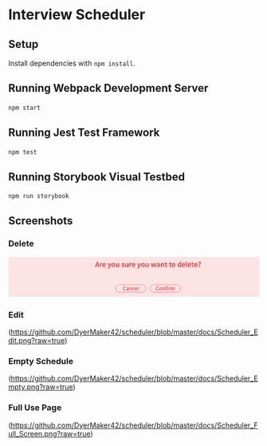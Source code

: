 # Interview Scheduler

## Setup

Install dependencies with `npm install`.

## Running Webpack Development Server

```sh
npm start
```

## Running Jest Test Framework

```sh
npm test
```

## Running Storybook Visual Testbed

```sh
npm run storybook
```

## Screenshots

### Delete 
!["The popup and promt for the delete confirmation state"](https://github.com/DyerMaker42/scheduler/blob/master/docs/Scheduler_Confirmation.png?raw=true)

### Edit
(https://github.com/DyerMaker42/scheduler/blob/master/docs/Scheduler_Edit.png?raw=true)

### Empty Schedule 
(https://github.com/DyerMaker42/scheduler/blob/master/docs/Scheduler_Empty.png?raw=true)

### Full Use Page
(https://github.com/DyerMaker42/scheduler/blob/master/docs/Scheduler_Full_Screen.png?raw=true)